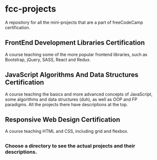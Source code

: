 # fcc-projects
A repository for all the mini-projects that are a part of freeCodeCamp certification.

##
## FrontEnd Development Libraries Certification
A course teaching some of the more popular frontend libraries, such as Bootstrap, jQuery, SASS, React and Redux.<br>

##
## JavaScript Algorithms And Data Structures Certification
A course teaching the basics and more advanced concepts of JavaScript, some algorithms and data structures (duh), as well as OOP and FP paradigms.
All the projects there have descriptions at the top.

##
## Responsive Web Design Certification
A course teaching HTML and CSS, including grid and flexbox.

##
### Choose a directory to see the actual projects and their descriptions.
